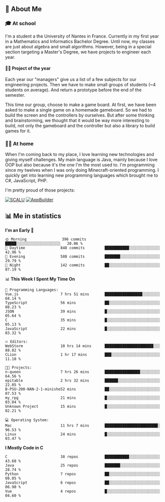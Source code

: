 ## 👀 About Me

### 🎓 At school

I'm a student a the University of Nantes in France. Currently in my first year in a Mathematics and Informatics Bachelor Degree. Until now, my classes are just about algebra and small algorithms. However, being in a special section targeting a Master's Degree, we have projects to engineer each year. 

#### 🔧🔬 Project of the year

Each year our "managers" give us a list of a few subjects for our engineering projects. Then we have to make small groups of students (~4 students on average). And return a prototype before the end of the semester.

This time our group, choose to make a game board. At first, we have been asked to make a single game on a homemade gameboard. So we had to build the screen and the controllers by ourselves. 
But after some thinking and brainstorming, we thought that it would be way more interesting to build, not only the gameboard and the controller but also a library to build games for it.

### 👨‍💻 At home

When I'm coming back to my place, I love learning new technologies and giving myself challenges. My main language is Java, mainly because I love OOP but also because it's the one I'm the most used to. I'm programming since my twelves when I was only doing Minecraft-oriented programming.  I quickly get into learning new programming languages which brought me to C#, JavaScript, PHP. 

I'm pretty proud of those projects:

[![SCALU](https://github-readme-stats.vercel.app/api/pin?username=renardfute&repo=SCALU)](https://github.com/renardfute/scalu)
[![AppBuilder](https://github-readme-stats.vercel.app/api/pin?username=pulsedev2&repo=AppBuilder)](https://github.com/pulsedev2/AppBuilder)

## 📊 Me in statistics
<!--START_SECTION:waka-->
**I'm an Early 🐤** 

```text
🌞 Morning                396 commits         █████░░░░░░░░░░░░░░░░░░░░   20.06 % 
🌆 Daytime                848 commits         ███████████░░░░░░░░░░░░░░   42.96 % 
🌃 Evening                588 commits         ███████░░░░░░░░░░░░░░░░░░   29.79 % 
🌙 Night                  142 commits         ██░░░░░░░░░░░░░░░░░░░░░░░   07.19 % 
```


📊 **This Week I Spent My Time On** 

```text
💬 Programming Languages: 
Vue.js                   7 hrs 51 mins       █████████████████░░░░░░░░   68.14 % 
TypeScript               56 mins             ██░░░░░░░░░░░░░░░░░░░░░░░   08.23 % 
JSON                     39 mins             █░░░░░░░░░░░░░░░░░░░░░░░░   05.64 % 
C                        35 mins             █░░░░░░░░░░░░░░░░░░░░░░░░   05.13 % 
JavaScript               22 mins             █░░░░░░░░░░░░░░░░░░░░░░░░   03.32 % 

🔥 Editors: 
WebStorm                 10 hrs 14 mins      ██████████████████████░░░   88.82 % 
CLion                    1 hr 17 mins        ███░░░░░░░░░░░░░░░░░░░░░░   11.18 % 

🐱‍💻 Projects: 
n-queen                  7 hrs 26 mins       ████████████████░░░░░░░░░   64.56 % 
epitable                 2 hrs 32 mins       ██████░░░░░░░░░░░░░░░░░░░   22.05 % 
B-PSU-200-NAN-2-1-minishe52 mins             ██░░░░░░░░░░░░░░░░░░░░░░░   07.53 % 
my_rpg                   21 mins             █░░░░░░░░░░░░░░░░░░░░░░░░   03.04 % 
Unknown Project          15 mins             █░░░░░░░░░░░░░░░░░░░░░░░░   02.21 % 

💻 Operating System: 
Mac                      11 hrs 7 mins       ████████████████████████░   96.53 % 
Linux                    24 mins             █░░░░░░░░░░░░░░░░░░░░░░░░   03.47 % 
```

**I Mostly Code in C** 

```text
C                        38 repos            ███████████░░░░░░░░░░░░░░   43.68 % 
Java                     25 repos            ███████░░░░░░░░░░░░░░░░░░   28.74 % 
Python                   7 repos             ██░░░░░░░░░░░░░░░░░░░░░░░   08.05 % 
JavaScript               6 repos             ██░░░░░░░░░░░░░░░░░░░░░░░   06.90 % 
Vue                      4 repos             █░░░░░░░░░░░░░░░░░░░░░░░░   04.60 % 
```




<!--END_SECTION:waka-->
